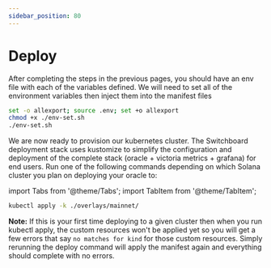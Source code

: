 ```yaml
---
sidebar_position: 80
---
```


# Deploy

After completing the steps in the previous pages, you should have an env file with each of the variables defined. We will need to set all of the environment variables then inject them into the manifest files

```bash
set -o allexport; source .env; set +o allexport
chmod +x ./env-set.sh
./env-set.sh
```

We are now ready to provision our kubernetes cluster. The Switchboard deployment stack uses kustomize to simplify the configuration and deployment of the complete stack (oracle + victoria metrics + grafana) for end users. Run one of the following commands depending on which Solana cluster you plan on deploying your oracle to:

import Tabs from '@theme/Tabs';
import TabItem from '@theme/TabItem';

<Tabs>
<TabItem value="mainnet" label="Main-net" default>

```bash
kubectl apply -k ./overlays/mainnet/
```

</TabItem>
</Tabs>

**Note:** If this is your first time deploying to a given cluster then when you run kubectl apply, the custom resources won't be applied yet so you will get a few errors that say `no matches for kind` for those custom resources. Simply rerunning the deploy command will apply the manifest again and everything should complete with no errors.
